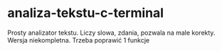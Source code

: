 # analiza-tekstu-c-terminal
Prosty analizator tekstu. Liczy slowa, zdania, pozwala na male korekty. Wersja niekompletna. Trzeba poprawić 1 funkcje
